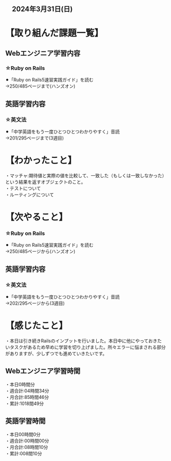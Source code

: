 ## 　2024年3月31日(日)
# 【取り組んだ課題一覧】
## Webエンジニア学習内容
### ☆Ruby on Rails
⚫︎「Ruby on Rails5速習実践ガイド」を読む<br>
→250/485ページまで(ハンズオン)<br>
## 英語学習内容
### ☆英文法
⚫︎「中学英語をもう一度ひとつひとつわかりやすく」音読<br>
→201/295ページまで(3週目)<br>
# 【わかったこと】
・マッチャ:期待値と実際の値を比較して、一致した（もしくは一致しなかった）という結果を返すオブジェクトのこと。<br>
・テストについて<br>
・ルーティングについて<br>
# 【次やること】
### ☆Ruby on Rails
⚫︎「Ruby on Rails5速習実践ガイド」を読む<br>
→250/485ページから(ハンズオン)<br>
## 英語学習内容
### ☆英文法
⚫︎「中学英語をもう一度ひとつひとつわかりやすく」音読<br>
→202/295ページから(3週目)<br>
# 【感じたこと】
・本日は引き続きRailsのインプットを行いました。本日中に他にやっておきたいタスクがあるため早めに学習を切り上げました。所々エラーに悩まされる部分がありますが、少しずつでも進めていきたいです。<br>
## Webエンジニア学習時間
・本日0時間分<br>
・週合計:04時間34分<br>
・月合計:85時間46分<br>
・累計:1018間49分<br>
## 英語学習時間
・本日00時間0分<br>
・週合計:00時間00分<br>
・月合計:08時間10分<br>
・累計:008間10分<br>

